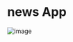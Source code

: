 # news App
![image](https://user-images.githubusercontent.com/104209441/198876876-3da264d0-81e3-437c-8a32-162acb54b66e.png)
